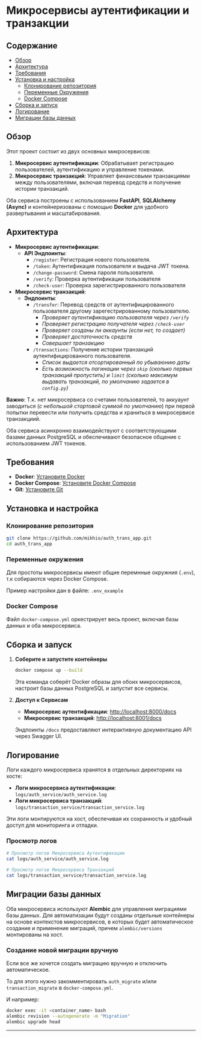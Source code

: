 # Микросервисы аутентификации и транзакции

## Содержание

- [Обзор](#обзор)
- [Архитектура](#архитектура)
- [Требования](#требования)
- [Установка и настройка](#установка-и-настройка)
  - [Клонирование репозитория](#клонирование-репозитория)
  - [Переменные Окружения](#переменные-окружения)
  - [Docker Compose](#docker-compose)
- [Сборка и запуск](#запуск-сервисов)
- [Логирование](#логирование)
- [Миграции базы данных](#миграции-базы-данных)

## Обзор

Этот проект состоит из двух основных микросервисов:

1. **Микросервис аутентификации**: Обрабатывает регистрацию пользователей, аутентификацию и управление токенами.
2. **Микросервис транзакций**: Управляет финансовыми транзакциями между пользователями, включая перевод средств и получение истории транзакций.

Оба сервиса построены с использованием **FastAPI**, **SQLAlchemy (Async)** и контейнеризованы с помощью **Docker** для удобного развертывания и масштабирования.

## Архитектура

- **Микросервис аутентификации**:
  - **API Эндпоинты**:
    - `/register`: Регистрация нового пользователя.
    - `/token`: Аутентификация пользователя и выдача JWT токена.
    - `/change-password`: Смена пароля пользователя.
    - `/verify`: Проверка аутентификации пользователя
    - `/check-user`: Проверка зарегистрированного пользователя
- **Микросервис транзакций**:
  - **Эндпоинты**:
    - `/transfer`: Перевод средств от аутентифицированного пользователя другому зарегестрированному пользователю.
      - *Проверяет аутентификацию пользователя через `/verify`*
      - *Проверяет регистрацию получателя через `/check-user`*
      - *Проверяет созданы ли аккаунты (если нет, то создает)*
      - *Проверяет достаточность средств*
      - *Совершает транзакцию*
    - `/transactions`: Получение истории транзакций аутентифицированного пользователя.
      - *Список выдается отсортированный по убываюнию даты*
      - *Есть возможность пагинации через `skip` (сколько первых транзакций пропустить) и `limit` (сколько максимум выдавать транзакций, по умолчанию задается в `config.py`)*

**Важно**: Т.к. нет микросервиса со счетами пользователей, то аккуаунт заводиться (_с небольшой стартовой суммой по умолчанию_) при первой попытки перевести или получить средства и храниться в микросервисе транзакциий. 

Оба сервиса асинхронно взаимодействуют с соответствующими базами данных PostgreSQL и обеспечивают безопасное общение с использованием JWT токенов.

## Требования

- **Docker**: [Установите Docker](https://docs.docker.com/get-docker/)
- **Docker Compose**: [Установите Docker Compose](https://docs.docker.com/compose/install/)
- **Git**: [Установите Git](https://git-scm.com/downloads)

## Установка и настройка

### Клонирование репозитория

```bash
git clone https://github.com/mikhio/auth_trans_app.git 
cd auth_trans_app 
```

### Переменные окружения

Для простоты микросервисы имеют общие перемнные окружния (`.env`), т.к
собираются через Docker Compose.

Пример настройки дан в файле: `.env_example`

### Docker Compose

Файл `docker-compose.yml` оркестрирует весь проект, включая базы данных и оба микросервиса.

## Сборка и запуск

1. **Соберите и запустите контейнеры**

    ```bash
    docker compose up --build
    ```

    Эта команда соберёт Docker образы для обоих микросервисов, настроит базы данных PostgreSQL и запустит все сервисы.

2. **Доступ к Сервисам**

    - **Микросервис аутентификации**: [http://localhost:8000/docs](http://localhost:8000/docs)
    - **Микросервис транзакций**: [http://localhost:8001/docs](http://localhost:8001/docs)

    Эндпоинты `/docs` предоставляют интерактивную документацию API через Swagger UI.


## Логирование

Логи каждого микросервиса хранятся в отдельных директориях на хосте:

- **Логи микросервиса аутентификации**: `logs/auth_service/auth_service.log`
- **Логи микросервиса транзакций**: `logs/transaction_service/transaction_service.log`

Эти логи монтируются на хост, обеспечивая их сохранность и удобный доступ для мониторинга и отладки.

### Просмотр логов

```bash
# Просмотр логов Микросервиса Аутентификации
cat logs/auth_service/auth_service.log

# Просмотр логов Микросервиса Транзакций
cat logs/transaction_service/transaction_service.log
```

## Миграции базы данных

Оба микросервиса используют **Alembic** для управления миграциями базы данных.
Для автоматизации будут созданы отдельные контейнеры на основе контекстов микросервисов,
в которых будет автоматическое создание и применение миграций, причем `alembic/versions`
монтированы на хост.


### Создание новой миграции вручную
Если все же хочется создать миграцию вручную и отключить автоматическое.

То для этого нужно закомментировать `auth_migrate` и/или `transaction_migrate` в
`docker-compose.yml`.

И например:

```bash
docker exec -it <container_name> bash
alembic revision --autogenerate -m "Migration"
alembic upgrade head
```
---